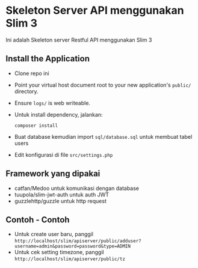 # Skeleton Server API menggunakan Slim 3

Ini adalah Skeleton server Restful API menggunakan Slim 3

## Install the Application

* Clone repo ini
* Point your virtual host document root to your new application's `public/` directory.
* Ensure `logs/` is web writeable.
* Untuk install dependency, jalankan:

	`composer install`

* Buat database kemudian import `sql/database.sql` untuk membuat tabel users
* Edit konfigurasi di file `src/settings.php`

## Framework yang dipakai

* catfan/Medoo untuk komunikasi dengan database
* tuupola/slim-jwt-auth untuk auth JWT
* guzzlehttp/guzzle untuk http request

## Contoh - Contoh

* Untuk create user baru, panggil `http://localhost/slim/apiserver/public/adduser?username=admin&password=password&type=ADMIN`
* Untuk cek setting timezone, panggil `http://localhost/slim/apiserver/public/tz`